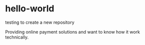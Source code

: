 # hello-world
testing to create a new repository

Providing online payment solutions and want to know how it work technically.
